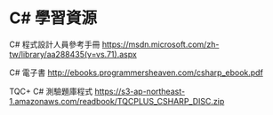 # C# 學習資源

C# 程式設計人員參考手冊
https://msdn.microsoft.com/zh-tw/library/aa288435(v=vs.71).aspx

C# 電子書
http://ebooks.programmersheaven.com/csharp_ebook.pdf

TQC+ C# 測驗題庫程式
https://s3-ap-northeast-1.amazonaws.com/readbook/TQCPLUS_CSHARP_DISC.zip
